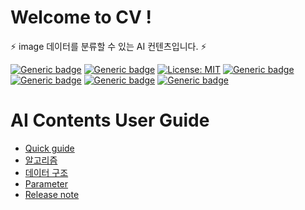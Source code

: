 # Welcome to CV !

⚡ image 데이터를 분류할 수 있는 AI 컨텐츠입니다. ⚡

[![Generic badge](https://img.shields.io/badge/release-v1.3.1-green.svg?style=for-the-badge)](http://링크)
[![Generic badge](https://img.shields.io/badge/last_update-2024.03.13-002E5F?style=for-the-badge)]()
[![License: MIT](https://img.shields.io/badge/License-MIT-yellow.svg?style=for-the-badge)](https://opensource.org/licenses/MIT)
[![Generic badge](https://img.shields.io/badge/python-3.10-purple.svg?style=for-the-badge&logo=python&logoColor=white)](https://www.python.org/)
[![Generic badge](https://img.shields.io/badge/dependencies-up_to_date-green.svg?style=for-the-badge&logo=python&logoColor=white)](requirement링크)
[![Generic badge](https://img.shields.io/badge/collab-blue.svg?style=for-the-badge)](http://collab.lge.com/main/pages/viewpage.action?pageId=2338397981)
[![Generic badge](https://img.shields.io/badge/request_clm-green.svg?style=for-the-badge)](http://collab.lge.com/main/pages/viewpage.action?pageId=2157128981)


# AI Contents User Guide
- [Quick guide](http://collab.lge.com/main/pages/viewpage.action?pageId=2338397981)
- [알고리즘](http://collab.lge.com/main/pages/viewpage.action?pageId=2381466118)
- [데이터 구조](http://collab.lge.com/main/pages/viewpage.action?pageId=2381466233)
- [Parameter](http://collab.lge.com/main/display/LGEPROD/Computer+Vision+AI+Parameter)
- [Release note](http://collab.lge.com/main/display/LGEPROD/Computer+Vision+AI+Release+note)

